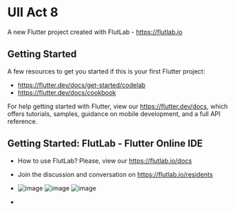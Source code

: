 # UII Act 8

A new Flutter project created with FlutLab - https://flutlab.io

## Getting Started

A few resources to get you started if this is your first Flutter project:

- https://flutter.dev/docs/get-started/codelab
- https://flutter.dev/docs/cookbook

For help getting started with Flutter, view our
https://flutter.dev/docs, which offers tutorials,
samples, guidance on mobile development, and a full API reference.

## Getting Started: FlutLab - Flutter Online IDE

- How to use FlutLab? Please, view our https://flutlab.io/docs
- Join the discussion and conversation on https://flutlab.io/residents
- ![image](https://github.com/RivasU128/U2_Act_8/assets/143743974/82c7e40c-4ab7-4918-a12f-24955f432424)
  ![image](https://github.com/RivasU128/U2_Act_8/assets/143743974/592130e1-260e-473f-b305-c5cf971f6cd0)
  ![image](https://github.com/RivasU128/U2_Act_8/assets/143743974/29322a3a-be86-40e2-813f-6e81c8194ade)


-



